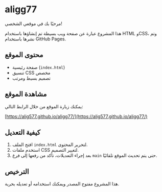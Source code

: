 # aligg77

مرحبًا بك في موقعي الشخصي!

هذا المشروع عبارة عن صفحة ويب بسيطة تم إنشاؤها باستخدام HTML وCSS، وتم نشرها باستخدام GitHub Pages.

## محتوى الموقع

- صفحة رئيسية (`index.html`)
- تنسيق CSS مخصص
- تصميم بسيط ومرتب

## مشاهدة الموقع

يمكنك زيارة الموقع من خلال الرابط التالي:

[https://alig577.github.io/aligg77/](https://alig577.github.io/aligg77/)

## كيفية التعديل

1. افتح الملف `index.html` لتحرير المحتوى.
2. استخدم ملفات CSS لتغيير التصميم.
3. بعد إجراء التعديلات، تأكد من رفعها إلى فرع `main` حتى يتم تحديث الموقع تلقائيًا.

## الترخيص

هذا المشروع مفتوح المصدر ويمكنك استخدامه أو تعديله بحرية.
